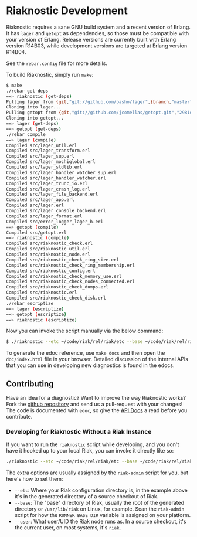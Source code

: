 # Riaknostic Development

Riaknostic requires a sane GNU build system and a recent version of
Erlang.  It has `lager` and `getopt` as dependencies, so those must be
compatible with your version of Erlang. Release versions are currently
built with Erlang version R14B03, while development versions are targeted at Erlang version R14B04.

See the `rebar.config` file for more details.

To build Riaknostic, simply run `make`:

```bash
$ make
./rebar get-deps
==> riaknostic (get-deps)
Pulling lager from {git,"git://github.com/basho/lager",{branch,"master"}}
Cloning into lager...
Pulling getopt from {git,"git://github.com/jcomellas/getopt.git","2981dfe"}
Cloning into getopt...
==> lager (get-deps)
==> getopt (get-deps)
./rebar compile
==> lager (compile)
Compiled src/lager_util.erl
Compiled src/lager_transform.erl
Compiled src/lager_sup.erl
Compiled src/lager_mochiglobal.erl
Compiled src/lager_stdlib.erl
Compiled src/lager_handler_watcher_sup.erl
Compiled src/lager_handler_watcher.erl
Compiled src/lager_trunc_io.erl
Compiled src/lager_crash_log.erl
Compiled src/lager_file_backend.erl
Compiled src/lager_app.erl
Compiled src/lager.erl
Compiled src/lager_console_backend.erl
Compiled src/lager_format.erl
Compiled src/error_logger_lager_h.erl
==> getopt (compile)
Compiled src/getopt.erl
==> riaknostic (compile)
Compiled src/riaknostic_check.erl
Compiled src/riaknostic_util.erl
Compiled src/riaknostic_node.erl
Compiled src/riaknostic_check_ring_size.erl
Compiled src/riaknostic_check_ring_membership.erl
Compiled src/riaknostic_config.erl
Compiled src/riaknostic_check_memory_use.erl
Compiled src/riaknostic_check_nodes_connected.erl
Compiled src/riaknostic_check_dumps.erl
Compiled src/riaknostic.erl
Compiled src/riaknostic_check_disk.erl
./rebar escriptize
==> lager (escriptize)
==> getopt (escriptize)
==> riaknostic (escriptize)
```

Now you can invoke the script manually via the below command:

```bash
$ ./riaknostic --etc ~/code/riak/rel/riak/etc --base ~/code/riak/rel/riak --user `whoami` [other options]
```

To generate the edoc reference, use `make docs` and then open the
`doc/index.html` file in your browser. Detailed discussion of the
internal APIs that you can use in developing new diagnostics is found
in the edocs.

## Contributing

Have an idea for a diagnostic? Want to improve the way Riaknostic works? Fork the [github repository](https://github.com/basho/riaknostic) and send us a pull-request with your changes! The code is documented with `edoc`, so give the [API Docs](http://riaknostic.basho.com/edoc/index.html) a read before you contribute.

### Developing for Riaknostic Without a Riak Instance

If you want to run the `riaknostic` script while developing, and you don't have it hooked up to your local Riak, you can invoke it directly like so:

```bash
./riaknostic --etc ~/code/riak/rel/riak/etc --base ~/code/riak/rel/riak --user `whoami` [other options]
```

The extra options are usually assigned by the `riak-admin` script for you, but here's how to set them:

* `--etc`:	Where your Riak configuration directory is, in the example above it's in the generated directory of a source checkout of Riak.
* `--base`:	The "base" directory of Riak, usually the root of the generated directory or `/usr/lib/riak` on Linux, for example. Scan the `riak-admin` script for how the `RUNNER_BASE_DIR` variable is assigned on your platform.
* `--user`:	What user/UID the Riak node runs as. In a source checkout, it's the current user, on most systems, it's `riak`.